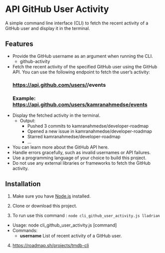 # API GitHub User Activity

A simple command line interface (CLI) to fetch the recent activity of a GitHub user and display it in the terminal.

## Features

- Provide the GitHub username as an argument when running the CLI.
    - github-activity <username>
- Fetch the recent activity of the specified GitHub user using the GitHub API. You can use the following endpoint to fetch the user’s activity:
    ### https://api.github.com/users/<username>/events
    ### Example: https://api.github.com/users/kamranahmedse/events
- Display the fetched activity in the terminal.
    - Output:
        - Pushed 3 commits to kamranahmedse/developer-roadmap
        - Opened a new issue in kamranahmedse/developer-roadmap
        - Starred kamranahmedse/developer-roadmap
        - ...
- You can learn more about the GitHub API here.
- Handle errors gracefully, such as invalid usernames or API failures.
- Use a programming language of your choice to build this project.
- Do not use any external libraries or frameworks to fetch the GitHub activity.


## Installation

1. Make sure you have [Node.js](https://nodejs.org) installed.

2. Clone or download this project.

3. To run use this command : `node cli_github_user_activity.js lladrian`
  - Usage: node cli_github_user_activity.js [command]
  - Commands:
     - **username**  List of recent activity of a GitHub user.


4. https://roadmap.sh/projects/tmdb-cli
